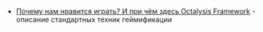 - [Почему нам нравится играть? И при чём здесь Octalysis Framework](https://habr.com/ru/companies/ozontech/articles/820659/) - описание стандартных техник геймификации